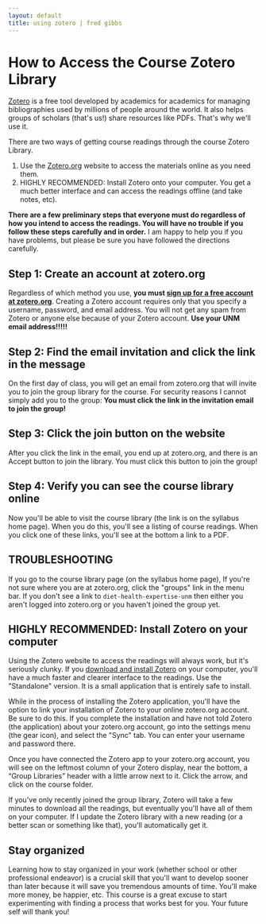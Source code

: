 ```yaml
---
layout: default
title: using zotero | fred gibbs  
---
```


# How to Access the Course Zotero Library

[Zotero](http://zotero.org) is a free tool developed by academics for academics for managing bibliographies used by millions of people around the world. It also helps groups of scholars (that's us!) share resources like PDFs. That's why we'll use it.

There are two ways of getting course readings through the course Zotero Library.

1. Use the [Zotero.org](http://zotero.org) website to access the materials online as you need them.
2. HIGHLY RECOMMENDED: Install Zotero onto your computer. You get a much better interface and can access the readings offline (and take notes, etc).

**There are a few preliminary steps that everyone must do regardless of how you intend to access the readings. You will have no trouble if you follow these steps carefully and in order.** I am happy to help you if you have problems, but please be sure you have followed the directions carefully.


## Step 1: Create an account at zotero.org
Regardless of which method you use, **you must [sign up for a free account at zotero.org](https://www.zotero.org/user/register)**. Creating a Zotero account requires only that you specify a username, password, and email address. You will not get any spam from Zotero or anyone else because of your Zotero account. **Use your UNM email address!!!!!**


## Step 2: Find the email invitation and click the link in the message
On the first day of class, you will get an email from zotero.org that will invite you to join the group library for the course. For security reasons I cannot simply add you to the group: **You must click the link in the invitation email to join the group!**


## Step 3: Click the join button on the website
After you click the link in the email, you end up at zotero.org, and there is an Accept button to join the library. You must click this button to join the group!


## Step 4: Verify you can see the course library online
Now you'll be able to visit the course library (the link is on the syllabus home page). When you do this, you'll see a listing of course readings. When you click one of these links, you'll see at the bottom a link to a PDF. 


## TROUBLESHOOTING
If you go to the course library page (on the syllabus home page),
If you're not sure where you are at zotero.org, click the "groups" link in the menu bar. If you don't see a link to `diet-health-expertise-unm` then either you aren't logged into zotero.org or you haven't joined the group yet.


## HIGHLY RECOMMENDED: Install Zotero on your computer
Using the Zotero website to access the readings will always work, but it's seriously clunky. If you [download and install Zotero](https://www.zotero.org/download/) on your computer, you'll have a much faster and clearer interface to the readings. Use the "Standalone" version. It is a small application that is entirely safe to install.

While in the process of installing the Zotero application, you'll have the option to link your installation of Zotero to your online zotero.org account. Be sure to do this. If you complete the installation and have not told Zotero (the application) about your zotero.org account, go into the settings menu (the gear icon), and select the "Sync" tab. You can enter your username and password there.

Once you have connected the Zotero app to your zotero.org account, you will see on the leftmost column of your Zotero display, near the bottom, a “Group Libraries” header with a little arrow next to it. Click the arrow, and click on the course folder.

If you've only recently joined the group library, Zotero will take a few minutes to download all the readings, but eventually you'll have all of them on your computer. If I update the Zotero library with a new reading (or a better scan or something like that), you'll automatically get it.


## Stay organized
Learning how to stay organized in your work (whether school or other professional endeavor) is a crucial skill that you'll want to develop sooner than later because it will save you tremendous amounts of time. You'll make more money, be happier, etc. This course is a great excuse to start experimenting with finding a process that works best for you. Your future self will thank you!
